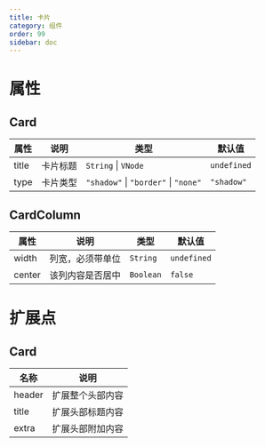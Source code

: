 ```yaml
---
title: 卡片
category: 组件
order: 99 
sidebar: doc
---
```


# 属性

## Card

| 属性 | 说明 | 类型 | 默认值 |
| --- | --- | --- | --- |
| title | 卡片标题 | `String` &#124; `VNode` | `undefined` | 
| type | 卡片类型 | `"shadow"` &#124; `"border"` &#124; `"none"` | `"shadow"` |

## CardColumn

| 属性 | 说明 | 类型 | 默认值 |
| --- | --- | --- | --- |
| width | 列宽，必须带单位 | `String` | `undefined` |
| center | 该列内容是否居中 | `Boolean` | `false` |

# 扩展点

## Card

| 名称 | 说明 |
| --- | --- |
| header | 扩展整个头部内容 |
| title | 扩展头部标题内容 |
| extra | 扩展头部附加内容 |
